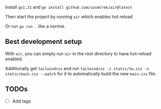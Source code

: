 Install `go1.21` and `go install github.com/cosmtrek/air@latest`

Then start the project by running `air` which enables hot reload

Or run `go run .` like a normie.

## Best development setup

With `air`, you can simply run `air` in the root directory to have hot-reload enabled.

Additionally get `tailwindcss` and run `tailwindcss -i static/tw.css -o static/main.css --watch` for it to automatically build the new `main.css` file.

## TODOs

- [ ] Add tags

